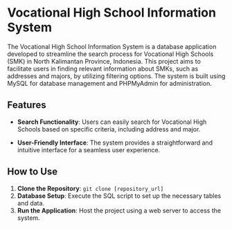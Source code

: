 # Vocational High School Information System

The Vocational High School Information System is a database application developed to streamline the search process for Vocational High Schools (SMK) in North Kalimantan Province, Indonesia. This project aims to facilitate users in finding relevant information about SMKs, such as addresses and majors, by utilizing filtering options. The system is built using MySQL for database management and PHPMyAdmin for administration.

## Features

- **Search Functionality**: Users can easily search for Vocational High Schools based on specific criteria, including address and major.
  
- **User-Friendly Interface**: The system provides a straightforward and intuitive interface for a seamless user experience.

## How to Use

1. **Clone the Repository**: `git clone [repository_url]`
2. **Database Setup**: Execute the SQL script to set up the necessary tables and data.
3. **Run the Application**: Host the project using a web server to access the system.

